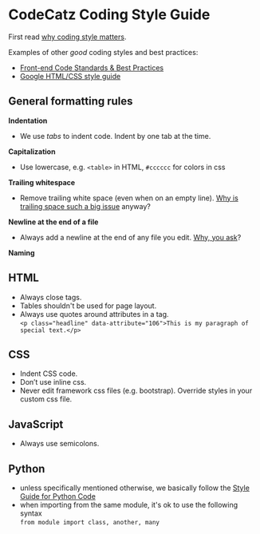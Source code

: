 # CodeCatz Coding Style Guide

First read [why coding style matters](http://www.smashingmagazine.com/2012/10/25/why-coding-style-matters/).

Examples of other _good_ coding styles and best practices:
- [Front-end Code Standards & Best Practices](http://isobar-idev.github.io/code-standards/)
- [Google HTML/CSS style guide](http://google-styleguide.googlecode.com/svn/trunk/htmlcssguide.xml)


## General formatting rules

**Indentation**
- We use _tabs_ to indent code. Indent by one tab at the time.

**Capitalization**
- Use lowercase, e.g. `<table>` in HTML, `#cccccc` for colors in css

**Trailing whitespace**
- Remove trailing white space (even when on an empty line).
[Why is trailing space such a big issue](http://programmers.stackexchange.com/questions/121555/why-is-trailing-whitespace-a-big-deal) anyway?

**Newline at the end of a file**
- Always add a newline at the end of any file you edit. [Why, you ask](http://robots.thoughtbot.com/no-newline-at-end-of-file)?

**Naming**

## HTML
- Always close tags.
- Tables shouldn't be used for page layout.
- Always use quotes around attributes in a tag.  
`<p class="headline" data-attribute="106">This is my paragraph of special text.</p>`

## CSS
- Indent CSS code.
- Don’t use inline css.
- Never edit framework css files (e.g. bootstrap). Override styles in your custom css file.

## JavaScript
 - Always use semicolons.

## Python
- unless specifically mentioned otherwise, we basically follow the [Style Guide for Python Code](https://www.python.org/dev/peps/pep-0008)
- when importing from the same module, it's ok to use the following syntax  
`from module import class, another, many`

